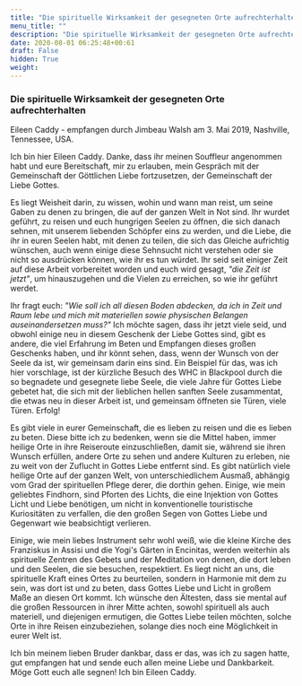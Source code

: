 ```yaml
---
title: "Die spirituelle Wirksamkeit der gesegneten Orte aufrechterhalten"
menu_title: ""
description: "Die spirituelle Wirksamkeit der gesegneten Orte aufrechterhalten"
date: 2020-08-01 06:25:48+00:61
draft: False
hidden: True
weight:
---
```

### Die spirituelle Wirksamkeit der gesegneten Orte aufrechterhalten

Eileen Caddy - empfangen durch Jimbeau Walsh am 3. Mai 2019, Nashville, Tennessee, USA.

Ich bin hier Eileen Caddy. Danke, dass ihr meinen Souffleur angenommen habt und eure Bereitschaft, mir zu erlauben, mein Gespräch mit der Gemeinschaft der Göttlichen Liebe fortzusetzen, der Gemeinschaft der Liebe Gottes.

Es liegt Weisheit darin, zu wissen, wohin und wann man reist, um seine Gaben zu denen zu bringen, die auf der ganzen Welt in Not sind. Ihr wurdet geführt, zu reisen und euch hungrigen Seelen zu öffnen, die sich danach sehnen, mit unserem liebenden Schöpfer eins zu werden, und die Liebe, die ihr in euren Seelen habt, mit denen zu teilen, die sich das Gleiche aufrichtig wünschen, auch wenn einige diese Sehnsucht nicht verstehen oder sie nicht so ausdrücken können, wie ihr es tun würdet. Ihr seid seit einiger Zeit auf diese Arbeit vorbereitet worden und euch wird gesagt, *"die Zeit ist jetzt"*, um hinauszugehen und die Vielen zu erreichen, so wie ihr geführt werdet.

Ihr fragt euch: *"Wie soll ich all diesen Boden abdecken, da ich in Zeit und Raum lebe und mich mit materiellen sowie physischen Belangen auseinandersetzen muss?"* Ich möchte sagen, dass ihr jetzt viele seid, und obwohl einige neu in diesem Geschenk der Liebe Gottes sind, gibt es andere, die viel Erfahrung im Beten und Empfangen dieses großen Geschenks haben, und ihr könnt sehen, dass, wenn der Wunsch von der Seele da ist, wir gemeinsam darin eins sind. Ein Beispiel für das, was ich hier vorschlage, ist der kürzliche Besuch des WHC in Blackpool durch die so begnadete und gesegnete liebe Seele, die viele Jahre für Gottes Liebe gebetet hat, die sich mit der lieblichen hellen sanften Seele zusammentat, die etwas neu in dieser Arbeit ist, und gemeinsam öffneten sie Türen, viele Türen. Erfolg!

Es gibt viele in eurer Gemeinschaft, die es lieben zu reisen und die es lieben zu beten. Diese bitte ich zu bedenken, wenn sie die Mittel haben, immer heilige Orte in ihre Reiseroute einzuschließen, damit sie, während sie ihren Wunsch erfüllen, andere Orte zu sehen und andere Kulturen zu erleben, nie zu weit von der Zuflucht in Gottes Liebe entfernt sind. Es gibt natürlich viele heilige Orte auf der ganzen Welt, von unterschiedlichem Ausmaß, abhängig vom Grad der spirituellen Pflege derer, die dorthin gehen. Einige, wie mein geliebtes Findhorn, sind Pforten des Lichts, die eine Injektion von Gottes Licht und Liebe benötigen, um nicht in konventionelle touristische Kuriositäten zu verfallen, die den großen Segen von Gottes Liebe und Gegenwart wie beabsichtigt verlieren.

Einige, wie mein liebes Instrument sehr wohl weiß, wie die kleine Kirche des Franziskus in Assisi und die Yogi's Gärten in Encinitas, werden weiterhin als spirituelle Zentren des Gebets und der Meditation von denen, die dort leben und den Seelen, die sie besuchen, respektiert. Es liegt nicht an uns, die spirituelle Kraft eines Ortes zu beurteilen, sondern in Harmonie mit dem zu sein, was dort ist und zu beten, dass Gottes Liebe und Licht in großem Maße an diesen Ort kommt. Ich wünsche den Ältesten, dass sie mental auf die großen Ressourcen in ihrer Mitte achten, sowohl spirituell als auch materiell, und diejenigen ermutigen, die Gottes Liebe teilen möchten, solche Orte in ihre Reisen einzubeziehen, solange dies noch eine Möglichkeit in eurer Welt ist.

Ich bin meinem lieben Bruder dankbar, dass er das, was ich zu sagen hatte, gut empfangen hat und sende euch allen meine Liebe und Dankbarkeit. Möge Gott euch alle segnen! Ich bin Eileen Caddy.
